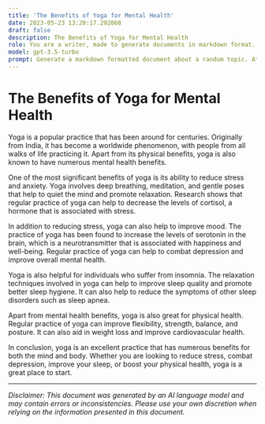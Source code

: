 ```yaml
---
title: 'The Benefits of Yoga for Mental Health'
date: 2023-05-23 13:20:17.292068
draft: false
description: The Benefits of Yoga for Mental Health
role: You are a writer, made to generate documents in markdown format. It is very important that all of the documents you generate are in valid markdown format.
model: gpt-3.5-turbo
prompt: Generate a markdown formatted document about a random topic. At the bottom, include a disclaimer explaining that the document was generated by you. The first line of the document should be the title. Make sure that the entire document is in proper markdown format, using a mix of various tags to make the document visually appealing.
---
```


# The Benefits of Yoga for Mental Health

Yoga is a popular practice that has been around for centuries. Originally from India, it has become a worldwide phenomenon, with people from all walks of life practicing it. Apart from its physical benefits, yoga is also known to have numerous mental health benefits.

One of the most significant benefits of yoga is its ability to reduce stress and anxiety. Yoga involves deep breathing, meditation, and gentle poses that help to quiet the mind and promote relaxation. Research shows that regular practice of yoga can help to decrease the levels of cortisol, a hormone that is associated with stress.

In addition to reducing stress, yoga can also help to improve mood. The practice of yoga has been found to increase the levels of serotonin in the brain, which is a neurotransmitter that is associated with happiness and well-being. Regular practice of yoga can help to combat depression and improve overall mental health.

Yoga is also helpful for individuals who suffer from insomnia. The relaxation techniques involved in yoga can help to improve sleep quality and promote better sleep hygiene. It can also help to reduce the symptoms of other sleep disorders such as sleep apnea.

Apart from mental health benefits, yoga is also great for physical health. Regular practice of yoga can improve flexibility, strength, balance, and posture. It can also aid in weight loss and improve cardiovascular health.

In conclusion, yoga is an excellent practice that has numerous benefits for both the mind and body. Whether you are looking to reduce stress, combat depression, improve your sleep, or boost your physical health, yoga is a great place to start.

***

*Disclaimer: This document was generated by an AI language model and may contain errors or inconsistencies. Please use your own discretion when relying on the information presented in this document.*